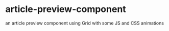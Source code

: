 # article-preview-component
an article preview component using Grid with some JS and  CSS animations
